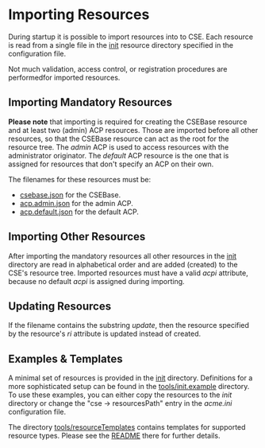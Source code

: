# Importing Resources

During startup it is possible to import resources into to CSE. Each resource is read from a single file in the [init](../init) resource directory specified in the configuration file.

Not much validation, access control, or registration procedures are performedfor imported resources.

## Importing Mandatory Resources

**Please note** that importing is required for creating the CSEBase resource and at least two (admin) ACP resources. Those are imported before all other resources, so that the CSEBase resource can act as the root for the resource tree. The *admin* ACP is used to access resources with the administrator originator. The *default* ACP resource is the one that is assigned for resources that don't specify an ACP on their own.

The filenames for these resources must be:

- [csebase.json](../init/csebase.json) for the CSEBase.
- [acp.admin.json](../init/acp.admin.json) for the admin ACP.
- [acp.default.json](../init/acp.default.json) for the default ACP.

## Importing Other Resources

After importing the mandatory resources all other resources in the [init](../init) directory are read in alphabetical order and are added (created) to the CSE's resource tree. Imported resources must have a valid *acpi* attribute, because no default *acpi* is assigned during importing.

## Updating Resources

If the filename contains the substring *update*, then the resource specified by the resource's *ri* attribute is updated instead of created.

## Examples & Templates

A minimal set of resources is provided in the [init](../init) directory. Definitions for a more sophisticated setup can be found in the [tools/init.example](../tools/init.example) directory. To use these examples, you can either copy the resources to the *init* directory or change the "cse -> resourcesPath" entry in the *acme.ini* configuration file.

The directory [tools/resourceTemplates](../tools/resourceTemplates) contains templates for supported resource types. Please see the [README](../tools/resourceTemplates/README.md) there for further details.